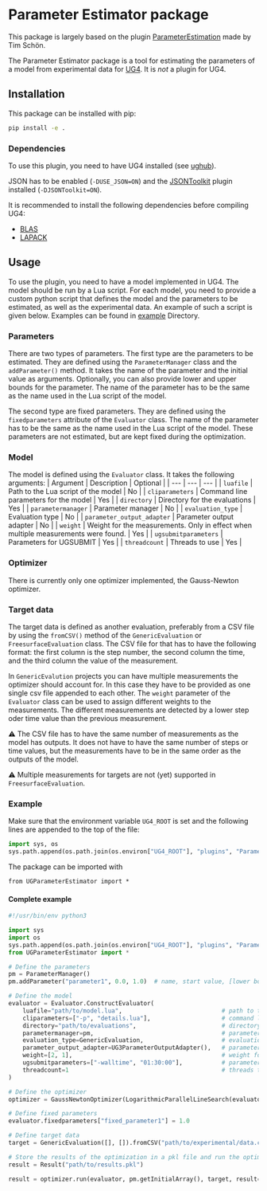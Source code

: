 # Parameter Estimator package

This package is largely based on the plugin [ParameterEstimation](https://github.com/UG4/plugin_ParameterEstimation) made by Tim Schön.

The Parameter Estimator package is a tool for estimating the parameters of a model from experimental data for [UG4](https://gcsc.uni-frankfurt.de/simulation-and-modelling/ug4). It is *not* a plugin for UG4.

## Installation

This package can be installed with pip:

```bash
pip install -e .
```

### Dependencies

To use this plugin, you need to have UG4 installed (see [ughub](https://github.com/UG4/ughub)).

JSON has to be enabled (`-DUSE_JSON=ON`) and the [JSONToolkit](https://github.com/UG4/JSONToolkit) plugin installed (`-DJSONToolkit=ON`).

It is recommended to install the following dependencies before compiling UG4:
- [BLAS](http://www.netlib.org/blas/)
- [LAPACK](http://www.netlib.org/lapack/)

## Usage

To use the plugin, you need to have a model implemented in UG4. The model should be run by a Lua script. For each model, you need to provide a custom python script that defines the model and the parameters to be estimated, as well as the experimental data. An example of such a script is given below. Examples can be found in [example](example/) Directory.

### Parameters

There are two types of parameters. The first type are the parameters to be estimated. They are defined using the `ParameterManager` class and the `addParameter()` method. It takes the name of the parameter and the initial value as arguments. Optionally, you can also provide lower and upper bounds for the parameter. The name of the parameter has to be the same as the name used in the Lua script of the model. 

The second type are fixed parameters. They are defined using the `fixedparameters` attribute of the `Evaluator` class. The name of the parameter has to be the same as the name used in the Lua script of the model. These parameters are not estimated, but are kept fixed during the optimization.

### Model

The model is defined using the `Evaluator` class. It takes the following arguments:
| Argument | Description | Optional |
| --- | --- | --- |
| `luafile` | Path to the Lua script of the model | No |
| `cliparameters` | Command line parameters for the model | Yes |
| `directory` | Directory for the evaluations | Yes |
| `parametermanager` | Parameter manager | No |
| `evaluation_type` | Evaluation type | No |
| `parameter_output_adapter` | Parameter output adapter | No |
| `weight` | Weight for the measurements. Only in effect when multiple measurements were found. | Yes |
| `ugsubmitparameters` | Parameters for UGSUBMIT | Yes |
| `threadcount` | Threads to use | Yes |


### Optimizer

There is currently only one optimizer implemented, the Gauss-Newton optimizer.


### Target data

The target data is defined as another evaluation, preferably from a CSV file by using the `fromCSV()` method of the `GenericEvaluation` or `FreesurfaceEvaluation` class. The CSV file for that has to have the following format: the first column is the step number, the second column the time, and the third column the value of the measurement. 

In `GenericEvalution` projects you can have multiple measurements the optimizer should account for. In this case they have to be provided as one single csv file appended to each other. The `weight` parameter of the `Evaluator` class can be used to assign different weights to the measurements. The different measurements are detected by a lower step oder time value than the previous measurement.

:warning: The CSV file has to have the same number of measurements as the model has outputs. It does not have to have the same number of steps or time values, but the measurements have to be in the same order as the outputs of the model.

:warning: Multiple measurements for targets are not (yet) supported in `FreesurfaceEvaluation`.

### Example

Make sure that the environment variable `UG4_ROOT` is set and the following lines are appended to the top of the file:
```python
import sys, os
sys.path.append(os.path.join(os.environ["UG4_ROOT"], "plugins", "ParameterEstimator", "python"))
```

The package can be imported with

```from UGParameterEstimator import *```

#### Complete example

```python
#!/usr/bin/env python3

import sys
import os
sys.path.append(os.path.join(os.environ["UG4_ROOT"], "plugins", "ParameterEstimator", "python"))
from UGParameterEstimator import *

# Define the parameters
pm = ParameterManager()
pm.addParameter("parameter1", 0.0, 1.0)  # name, start value, [lower bound], [upper bound]

# Define the model
evaluator = Evaluator.ConstructEvaluator(
    luafile="path/to/model.lua",                            # path to the model's lua file
    cliparameters=["-p", "details.lua"],                    # command line parameters for the model
    directory="path/to/evaluations",                        # directory for the evaluations
    parametermanager=pm,                                    # parameter manager from above
    evaluation_type=GenericEvaluation,                      # evaluation type
    parameter_output_adapter=UG3ParameterOutputAdapter(),   # parameter output adapter
    weight=[2, 1],                                          # weight for the measurements
    ugsubmitparameters=["-walltime", "01:30:00"],           # parameters for UGSUBMIT
    threadcount=1                                           # threads to use
)

# Define the optimizer
optimizer = GaussNewtonOptimizer(LogarithmicParallelLineSearch(evaluator))

# Define fixed parameters
evaluator.fixedparameters["fixed_parameter1"] = 1.0

# Define target data
target = GenericEvaluation([], []).fromCSV("path/to/experimental/data.csv")

# Store the results of the optimization in a pkl file and run the optimization
result = Result("path/to/results.pkl")

result = optimizer.run(evaluator, pm.getInitialArray(), target, result=result)

```
